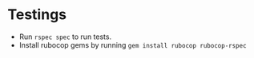 # Testings
- Run `rspec spec` to run tests.
- Install rubocop gems by running `gem install rubocop rubocop-rspec`